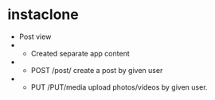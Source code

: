 # instaclone

* Post view
* * Created separate app content
* * POST /post/ create a post by given user
* * PUT /PUT/media upload photos/videos by given user.
